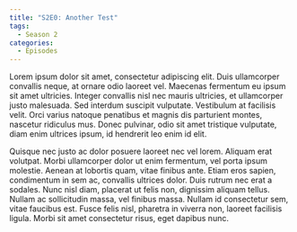 ```yaml
---
title: "S2E0: Another Test"
tags:
  - Season 2
categories:
  - Episodes
---
```


Lorem ipsum dolor sit amet, consectetur adipiscing elit. Duis ullamcorper convallis neque, at ornare odio laoreet vel. Maecenas fermentum eu ipsum sit amet ultricies. Integer convallis nisl nec mauris ultricies, et ullamcorper justo malesuada. Sed interdum suscipit vulputate. Vestibulum at facilisis velit. Orci varius natoque penatibus et magnis dis parturient montes, nascetur ridiculus mus. Donec pulvinar, odio sit amet tristique vulputate, diam enim ultrices ipsum, id hendrerit leo enim id elit.

Quisque nec justo ac dolor posuere laoreet nec vel lorem. Aliquam erat volutpat. Morbi ullamcorper dolor ut enim fermentum, vel porta ipsum molestie. Aenean at lobortis quam, vitae finibus ante. Etiam eros sapien, condimentum in sem ac, convallis ultrices dolor. Duis rutrum nec erat a sodales. Nunc nisl diam, placerat ut felis non, dignissim aliquam tellus. Nullam ac sollicitudin massa, vel finibus massa. Nullam id consectetur sem, vitae faucibus est. Fusce felis nisl, pharetra in viverra non, laoreet facilisis ligula. Morbi sit amet consectetur risus, eget dapibus nunc.
